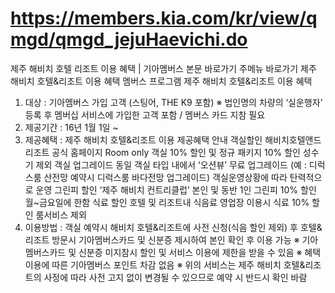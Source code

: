 # https://members.kia.com/kr/view/qmgd/qmgd_jejuHaevichi.do

제주 해비치 호텔 리조트 이용 혜택 | 기아멤버스
본문 바로가기
주메뉴 바로가기
제주 해비치 호텔&리조트 이용 혜택
멤버스 프로그램
제주 해비치 호텔&리조트 이용 혜택
1. 대상 : 기아멤버스 가입 고객 (스팅어, THE K9 포함)
※ 법인명의 차량의 ‘실운행자’ 등록 후 멤버십 서비스에 가입한 고객 포함 / 멤버스 카드 지참 필요
2. 제공기간 :	16년 1월 1일 ~
3. 제공혜택 :
제주 해비치 호텔&리조트
이용 제공혜택 안내
객실할인
해비치호텔앤드리조트 공식 홈페이지
Room only 객실 10% 할인 및 정규 패키지 10% 할인
성수기 제외
객실 업그레이드
동일 객실 타입 내에서 ‘오션뷰’ 무료 업그레이드
(예 : 디럭스룸 산전망 예약시 디럭스룸 바다전망 업그레이드)
객실운영상황에 따라 탄력적으로 운영
그린피 할인
‘제주 해비치 컨트리클럽’ 본인 및 동반 1인 그린피 10% 할인
월~금요일에 한함
식료 할인
호텔 및 리조트내 식음료 영업장 이용시 식료 10% 할인
룸서비스 제외
4. 이용방법 : 객실 예약시 해비치 호텔&리조트에 사전 신청(식음 할인 제외) 후
호텔&리조트 방문시 기아멤버스카드 및 신분증 제시하여 본인 확인 후 이용 가능
※ 기아멤버스카드 및 신분증 미지참시 할인 및 서비스 이용에 제한을 받을 수 있음
※ 혜택 이용에 따른 기아멤버스 포인트 차감 없음
※ 위의 서비스는 제주 해비치 호텔&리조트의 사정에 따라 사전 고지  없이 변경될 수 있으므로 예약 시 반드시 확인 바람